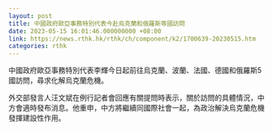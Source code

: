 ```yaml
---
layout: post
title: 中國政府歐亞事務特別代表今赴烏克蘭和俄羅斯等國訪問
date: 2023-05-15 16:01:46.000000000 +08:00
link: https://news.rthk.hk/rthk/ch/component/k2/1700639-20230515.htm
categories: rthk
---
```


中國政府歐亞事務特別代表李輝今日起前往烏克蘭、波蘭、法國、德國和俄羅斯5國訪問，尋求化解烏克蘭危機。

外交部發言人汪文斌在例行記者會回應有關提問時表示，關於訪問的具體情況，中方會適時發布消息。他重申，中方將繼續同國際社會一起，為政治解決烏克蘭危機發揮建設性作用。
